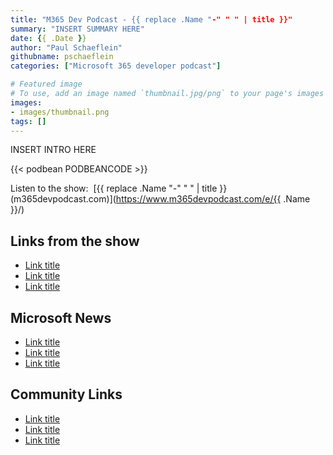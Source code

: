 ```yaml
---
title: "M365 Dev Podcast - {{ replace .Name "-" " " | title }}"
summary: "INSERT SUMMARY HERE"
date: {{ .Date }}
author: "Paul Schaeflein"
githubname: pschaeflein
categories: ["Microsoft 365 developer podcast"]

# Featured image
# To use, add an image named `thumbnail.jpg/png` to your page's images folder. Make sure to replace the placeholder image
images:
- images/thumbnail.png
tags: []
---
```


INSERT INTRO HERE

{{< podbean PODBEANCODE >}}

Listen to the show:  [{{ replace .Name "-" " " | title }} (m365devpodcast.com)](https://www.m365devpodcast.com/e/{{ .Name }}/)

## Links from the show

-   [Link title](link)
-   [Link title](link)
-   [Link title](link)

## Microsoft News

-   [Link title](link)
-   [Link title](link)
-   [Link title](link)

## Community Links

-   [Link title](link)
-   [Link title](link)
-   [Link title](link)
